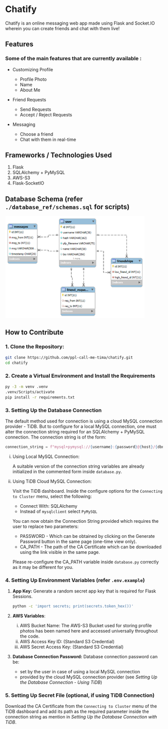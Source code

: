 # Chatify
Chatify is an online messaging web app made using Flask and Socket.IO wherein you can create friends and chat with them live!

## Features
### Some of the main features that are currently available :

- Customizing Profile
    - Profile Photo
    - Name
    - About Me

- Friend Requests
    - Send Requests
    - Accept / Reject Requests

- Messaging
    - Choose a friend
    - Chat with them in real-time

## Frameworks / Technologies Used
1. Flask
2. SQLAlchemy + PyMySQL
3. AWS-S3
4. Flask-SocketIO

## Database Schema (refer `./database_ref/schemas.sql` for scripts)
<img src="./database_ref/schemas.png" alt="ER Diagram" height="325">

## How to Contribute

### 1. Clone the Repository:
    
```bash
git clone https://github.com/ppl-call-me-tima/chatify.git
cd chatify
```

### 2. Create a Virtual Environment and Install the Requirements
```bash
py -3 -m venv .venv
.venv/Scripts/activate
pip install -r requirements.txt
```

### 3. Setting Up the Database Connection
The default method used for connection is using a cloud MySQL connection provider - TiDB. But to configure for a local MySQL connection, one must alter the connection string required for an SQLAlchemy + PyMySQL connection. The connection string is of the form:

```py
connection_string = f"mysql+pymysql://{username}:{password}@{host}/{dbname}?{option}"
```

<ol type="i">
<li>
Using Local MySQL Connection:

A suitable version of the connection string variables are already initialized in the commented form inside `database.py`.
</li>
<li>
Using TiDB Cloud MySQL Connection:

Visit the TiDB dashboard. Inside the configure options for the `Connecting to Cluster` menu, select the following:
- Connect With: SQLAlchemy
- Instead of `mysqlclient` select `PyMySQL`

You can now obtain the Connection String provided which requires the user to replace two parameters:
- PASSWORD - Which can be obtained by clicking on the Generate Password button in the same page (one-time view only).
- CA_PATH - The path of the CA Certificate which can be downloaded using the link visible in the same page.

Please re-configure the CA_PATH variable inside `database.py` correctly as it may be different for you.
</li>
</ol>


### 4. Setting Up Environment Variables (refer `.env.example`)

1. <strong>App Key:</strong> Generate a random secret app key that is required for Flask Sessions.

    ```bash
    python -c 'import secrets; print(secrets.token_hex())'
    ```

2. <strong>AWS Variables</strong>:
    <ol type="i">
        <li>
            AWS Bucket Name: The AWS-S3 Bucket used for storing profile photos has been named here and accessed universally throughout the code.
        </li>
        <li>
            AWS Access Key ID: (Standard S3 Credential)
        </li>
        <li>
            AWS Secret Access Key: (Standard S3 Credential)
        </li>
    </ol>

3. <strong>Database Connection Password:</strong> Database connection password can be:
    - set by the user in case of using a local MySQL connection
    - provided by the cloud MySQL connection provider (see _Setting Up the Database Connection - Using TiDB_)

### 5. Setting Up Secret File (optional, if using TiDB Connection)
Download the CA Certificate from the `Connecting to Cluster` menu of the TiDB dashboard and add its path as the required parameter inside the connection string as mention in _Setting Up the Database Connection with TiDB_.
